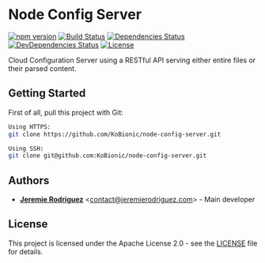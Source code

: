 # Node Config Server

[![npm version](https://img.shields.io/npm/v/@kobionic/node-config-server.svg?style=flat)](https://www.npmjs.com/package/@kobionic/node-config-server)
[![Build Status](https://img.shields.io/travis/KoBionic/node-config-server.svg)](https://travis-ci.org/KoBionic/node-config-server/branches)
[![Dependencies Status](https://img.shields.io/david/kobionic/node-config-server.svg)](https://david-dm.org/kobionic/node-config-server)
[![DevDependencies Status](https://img.shields.io/david/dev/kobionic/node-config-server.svg)](https://david-dm.org/kobionic/node-config-server?type=dev)
[![License](https://img.shields.io/npm/l/@kobionic/node-config-server.svg)](https://github.com/kobionic/node-config-server/blob/master/LICENSE)

Cloud Configuration Server using a RESTful API serving either entire files or their parsed content.

## Getting Started

First of all, pull this project with Git:

```bash
Using HTTPS:
git clone https://github.com/KoBionic/node-config-server.git

Using SSH:
git clone git@github.com:KoBionic/node-config-server.git
```

## Authors

* [**Jeremie Rodriguez**](https://github.com/jeremiergz) <[contact@jeremierodriguez.com](mailto:contact@jeremierodriguez.com)> - Main developer

## License

This project is licensed under the Apache License 2.0 - see the [LICENSE](LICENSE) file for details.
